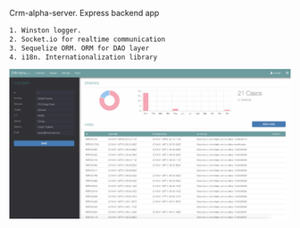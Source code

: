 Crm-alpha-server. Express backend app

    1. Winston logger.
    2. Socket.io for realtime communication
    3. Sequelize ORM. ORM for DAO layer
    4. i18n. Internationalization library

![Alt text](screenshot.png?raw=true "Snapshot")